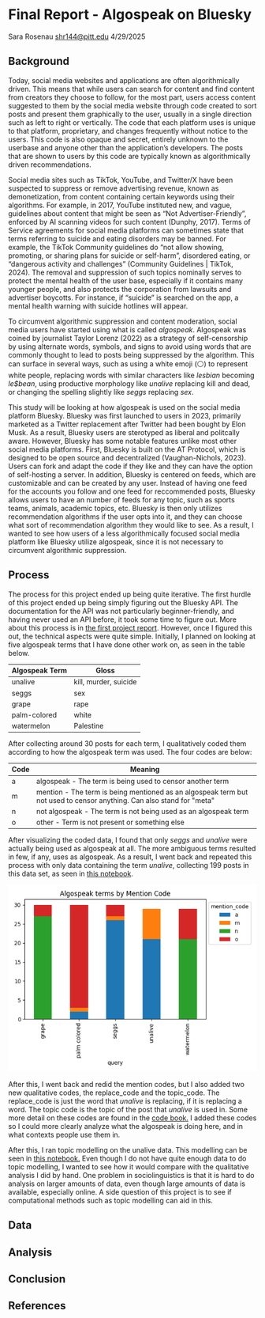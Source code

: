 # Final Report - Algospeak on Bluesky
Sara Rosenau
shr144@pitt.edu
4/29/2025

## Background
Today, social media websites and applications are often algorithmically driven. This means that while users can search for content and find content from creators they choose to follow, for the most part, users access content suggested to them by the social media website through code created to sort posts and present them graphically to the user, usually in a single direction such as left to right or vertically. The code that each platform uses is unique to that platform, proprietary, and changes frequently without notice to the users. This code is also opaque and secret, entirely unknown to the userbase and anyone other than the application’s developers. The posts that are shown to users by this code are typically known as algorithmically driven recommendations. 

Social media sites such as TikTok, YouTube, and Twitter/X have been suspected to suppress or remove advertising revenue, known as demonetization, from content containing certain keywords using their algorithms. For example, in 2017, YouTube instituted new, and vague, guidelines about content that might be seen as “Not Advertiser-Friendly”, enforced by AI scanning videos for such content (Dunphy, 2017). Terms of Service agreements for social media platforms can sometimes state that terms referring to suicide and eating disorders may be banned. For example, the TikTok Community guidelines do “not allow showing, promoting, or sharing plans for suicide or self-harm”, disordered eating, or “dangerous activity and challenges” (Community Guidelines | TikTok, 2024).  The removal and suppression of such topics nominally serves to protect the mental health of the user base, especially if it contains many younger people, and also protects the corporation from lawsuits and advertiser boycotts. For instance, if “suicide” is searched on the app, a mental health warning with suicide hotlines will appear.

To circumvent algorithmic suppression and content moderation, social media users have started using what is called *algospeak*. Algospeak was coined by journalist Taylor Lorenz (2022) as a strategy of self-censorship by using alternate words, symbols, and signs to avoid using words that are commonly thought to lead to posts being suppressed by the algorithm. This can surface in several ways, such as using a white emoji (⚪) to represent white people, replacing words with similar characters like *lesbian* becoming *le$bean*, using productive morphology like *unalive* replacing kill and dead, or changing the spelling slightly like *seggs* replacing *sex*. 

This study will be looking at how algospeak is used on the social media platform Bluesky. Bluesky was first launched to users in 2023, primarily marketed as a Twitter replacement after Twitter had been bought by Elon Musk. As a result, Bluesky users are sterotyped as liberal and politcally aware. However, Bluesky has some notable features unlike most other social media platforms. First, Bluesky is built on the AT Protocol, which is designed to be open source and decentralized (Vaughan-Nichols, 2023). Users can fork and adapt the code if they like and they can have the option of self-hosting a server. In addition, Bluesky is centered on feeds, which are customizable and can be created by any user. Instead of having one feed for the accounts you follow and one feed for reccommended posts, Bluesky allows users to have an number of feeds for any topic, such as sports teams, animals, academic topics, etc. Bluesky is then only utilizes recommendation algorithms if the user opts into it, and they can choose what sort of recommendation algorithm they would like to see. As a result, I wanted to see how users of a less algorithmically focused social media platform like Bluesky utilize algospeak, since it is not necessary to circumvent algorithmic suppression.

## Process
The process for this project ended up being quite iterative. The first hurdle of this project ended up being simply figuring out the Bluesky API. The documentation for the API was not particularly beginner-friendly, and having never used an API before, it took some time to figure out. More about this process is in [the first project report](https://github.com/Data-Science-for-Linguists-2025/Algospeak-on-Bluesky/blob/main/progress_report.md#figuring-out-the-api). However, once I figured this out, the technical aspects were quite simple. Initially, I planned on looking at five algospeak terms that I have done other work on, as seen in the table below.

| Algospeak Term    | Gloss                 |
| ----------------- | --------              |
| unalive           | kill, murder, suicide |
| seggs             | sex                   |
| grape             | rape                  |
| palm-colored      | white                 |
| watermelon        | Palestine             |

After collecting around 30 posts for each term, I qualitatively coded them according to how the algospeak term was used. The four codes are below:

| Code      | Meaning                                                                                                               |
|-----------|-----------------------------------------------------------------------------------------------------------------------|
| a         | algospeak - The term is being used to censor another term                                                             |
| m         | mention - The term is being mentioned as an algospeak term but not used to censor anything. Can also stand for "meta" |
| n         | not algospeak - The term is not being used as an algospeak term                                                       |
| o         | other - Term is not present or something else                                                                         |

After visualizing the coded data, I found that only *seggs* and *unalive* were actually being used as algospeak at all. The more ambiguous terms resulted in few, if any, uses as algospeak. As a result, I went back and repeated this process with only data containing the term *unalive*, collecting 199 posts in this data set, as seen in [this notebook](https://nbviewer.org/github/Data-Science-for-Linguists-2025/Algospeak-on-Bluesky/blob/main/getting_unalive_data.ipynb). 

![Term by Mention Code](plots/terms_by_code_stacked.png)

After this, I went back and redid the mention codes, but I also added two new qualitative codes, the replace_code and the topic_code. The replace_code is just the word that *unalive* is replacing, if it is replacing a word. The topic code is the topic of the post that *unalive* is used in. Some more detail on these codes are found in the [code book.](https://github.com/Data-Science-for-Linguists-2025/Algospeak-on-Bluesky/blob/main/code_book.txt) I added these codes so I could more clearly analyze what the algospeak is doing here, and in what contexts people use them in. 

After this, I ran topic modelling on the unalive data. This modelling can be seen in [this notebook.](https://nbviewer.org/github/Data-Science-for-Linguists-2025/Algospeak-on-Bluesky/blob/main/algospeak_topic_modeling.ipynb) Even though I do not have quite enough data to do topic modelling, I wanted to see how it would compare with the qualitative analysis I did by hand. One problem in sociolinguistics is that it is hard to do analysis on larger amounts of data, even though large amounts of data is available, especially online. A side question of this project is to see if computational methods such as topic modelling can aid in this. 

## Data


## Analysis


## Conclusion


## References
